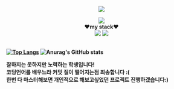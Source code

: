 
<p align="center">
<img src="https://capsule-render.vercel.app/api?type=waving&color=auto&height=300&section=header&text=위정우&fontSize=80" />
</p>


<p align="center">
<strong>
<a href="https://hits.seeyoufarm.com"><img src="https://hits.seeyoufarm.com/api/count/incr/badge.svg?url=https%3A%2F%2Fgithub.com%2Fyellow0104&count_bg=%2379C83D&title_bg=%23555555&icon=&icon_color=%23E7E7E7&title=hits&edge_flat=false"/></a>
</strong><br>
<strong>❤️my stack❤️<strong/><br>
<img src="https://img.shields.io/badge/-python-blue?style=flat-square&logo=Python&logoColor=white"/>
<img src="https://img.shields.io/badge/-javascript-yellow?style=flat-square&logo=javascript&logoColor=white"/><br><br>

[![Top Langs](https://github-readme-stats.vercel.app/api/top-langs/?username=yellow0104)](https://github.com/anuraghazra/github-readme-stats)
![Anurag's GitHub stats](https://github-readme-stats.vercel.app/api?username=yellow0104&show_icons=true&theme=radical)
 
  
<strong>
잘하지는 못하지만 노력하는 학생입니다!<br>
코딩언어를 배우느라 커밋 질이 떨어지는점 죄송합니다 :(<br>
한번 다 마스터해보면 개인적으로 해보고싶었던 프로젝트 진행하겠습니다:)<br>
<strong/>
</p>
